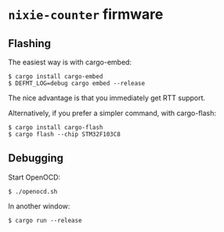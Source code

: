 # `nixie-counter` firmware

## Flashing

The easiest way is with cargo-embed:

    $ cargo install cargo-embed
    $ DEFMT_LOG=debug cargo embed --release

The nice advantage is that you immediately get RTT support.

Alternatively, if you prefer a simpler command, with cargo-flash:

    $ cargo install cargo-flash
    $ cargo flash --chip STM32F103C8

## Debugging

Start OpenOCD:

    $ ./openocd.sh

In another window:

    $ cargo run --release
